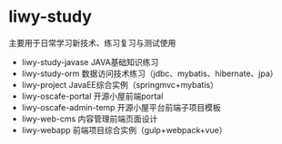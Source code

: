 # liwy-study
主要用于日常学习新技术、练习复习与测试使用

- liwy-study-javase JAVA基础知识练习
- liwy-study-orm 数据访问技术练习（jdbc、mybatis、hibernate、jpa）
- liwy-project JavaEE综合实例（springmvc+mybatis）
- liwy-oscafe-portal 开源小屋前端portal
- liwy-oscafe-admin-temp 开源小屋平台前端子项目模板
- liwy-web-cms 内容管理前端页面设计
- liwy-webapp 前端项目综合实例（gulp+webpack+vue）

